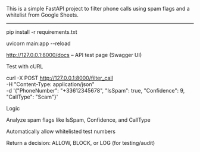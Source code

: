 This is a simple FastAPI project to filter phone calls using spam flags and a whitelist from Google Sheets.

---

pip install -r requirements.txt 

uvicorn main:app --reload 

http://127.0.0.1:8000/docs – API test page (Swagger UI)

Test with cURL

curl -X POST http://127.0.0.1:8000/filter_call \
  -H "Content-Type: application/json" \
  -d '{"PhoneNumber": "+33612345678", "IsSpam": true, "Confidence": 9, "CallType": "Scam"}'

Logic

Analyze spam flags like IsSpam, Confidence, and CallType

Automatically allow whitelisted test numbers

Return a decision: ALLOW, BLOCK, or LOG (for testing/audit)

